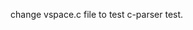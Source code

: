 <!--
    SPDX-License-Identifier: GPL-2.0-only
    Copyright 2022, tyyteam(Qingtao Liu, Yang Lei, Yang Chen)
    qtliu@mail.ustc.edu.cn, le24@mail.ustc.edu.cn, chenyangcs@mail.ustc.edu.cn
-->
change vspace.c file to test c-parser test.